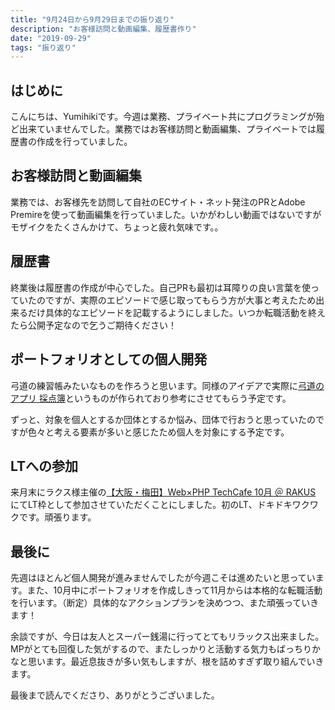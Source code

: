 ```yaml
---
title: "9月24日から9月29日までの振り返り"
description: "お客様訪問と動画編集、履歴書作り"
date: "2019-09-29"
tags: "振り返り"
---
```


## はじめに

こんにちは、Yumihikiです。今週は業務、プライベート共にプログラミングが殆ど出来ていませんでした。業務ではお客様訪問と動画編集、プライベートでは履歴書の作成を行っていました。

## お客様訪問と動画編集

業務では、お客様先を訪問して自社のECサイト・ネット発注のPRとAdobe Premireを使って動画編集を行っていました。いかがわしい動画ではないですがモザイクをたくさんかけて、ちょっと疲れ気味です。。

## 履歴書

終業後は履歴書の作成が中心でした。自己PRも最初は耳障りの良い言葉を使っていたのですが、実際のエピソードで感じ取ってもらう方が大事と考えたため出来るだけ具体的なエピソードを記載するようにしました。いつか転職活動を終えたら公開予定なので乞うご期待ください！

## ポートフォリオとしての個人開発

弓道の練習帳みたいなものを作ろうと思います。同様のアイデアで実際に[弓道のアプリ 採点簿](https://00m.in/Z06Xi)というものが作られており参考にさせてもらう予定です。

ずっと、対象を個人とするか団体とするか悩み、団体で行おうと思っていたのですが色々と考える要素が多いと感じたため個人を対象にする予定です。

## LTへの参加

来月末にラクス様主催の[【大阪・梅田】Web×PHP TechCafe 10月 ＠ RAKUS
](https://rakus.connpass.com/event/148306/) にてLT枠として参加させていただくことにしました。初のLT、ドキドキワクワクです。頑張ります。

## 最後に

先週はほとんど個人開発が進みませんでしたが今週こそは進めたいと思っています。また、10月中にポートフォリオを作成しきって11月からは本格的な転職活動を行います。（断定）具体的なアクションプランを決めつつ、また頑張っていきます！

余談ですが、今日は友人とスーパー銭湯に行ってとてもリラックス出来ました。MPがとても回復した気がするので、またしっかりと活動する気力もばっちりかなと思います。最近息抜きが多い気もしますが、根を詰めすぎず取り組んでいきます。

最後まで読んでくださり、ありがとうございました。
